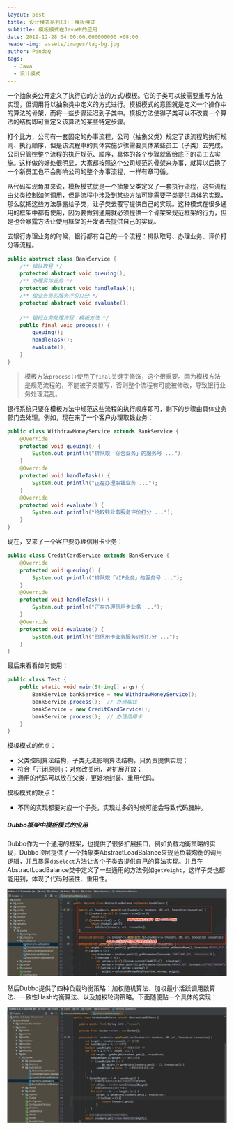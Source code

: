 ```yaml
---
layout: post
title: 设计模式系列(3)：模板模式
subtitle: 模板模式在Java中的应用
date: 2019-12-28 04:00:00.000000000 +08:00
header-img: assets/images/tag-bg.jpg
author: PandaQ
tags:
  - Java
  - 设计模式
---
```


一个抽象类公开定义了执行它的方法的方式/模板。它的子类可以按需要重写方法实现，但调用将以抽象类中定义的方式进行。模板模式的意图就是定义一个操作中的算法的骨架，而将一些步骤延迟到子类中。模板方法使得子类可以不改变一个算法的结构即可重定义该算法的某些特定步骤。

打个比方，公司有一套固定的办事流程，公司（抽象父类）规定了该流程的执行规则、执行顺序，但是该流程中的具体实施步骤需要具体某些员工（子类）去完成。公司只管控整个流程的执行规范、顺序，具体的各个步骤就留给底下的员工去实施。这样做的好处很明显，大家都按照这个公司规范的骨架来办事，就算以后换了一个新员工也不会影响公司的整个办事流程，一样有章可循。

从代码实现角度来说，模板模式就是一个抽象父类定义了一套执行流程，这些流程由父类控制如何调用，但是流程中涉及到某些方法可能需要子类提供具体的实现，那么就把这些方法暴露给子类，让子类去覆写提供自己的实现。这种模式在很多通用的框架中都有使用，因为要做到通用就必须提供一个骨架来规范框架的行为，但是也会暴露方法让使用框架的开发者去提供自己的实现。

去银行办理业务的时候，银行都有自己的一个流程：排队取号、办理业务、评价打分等流程。

```java
public abstract class BankService {
    /** 排队取号 */
    protected abstract void queuing();
    /** 办理具体业务 */
    protected abstract void handleTask();
    /** 给业务员的服务评价打分 */
    protected abstract void evaluate();

    /** 银行业务处理流程：模板方法 */
    public final void process() {
        queuing();
        handleTask();
        evaluate();
    }
}
```

>模板方法`process()`使用了`final`关键字修饰，这个很重要。因为模板方法是规范流程的，不能被子类覆写，否则整个流程有可能被修改，导致银行业务处理混乱。

银行系统只要在模板方法中规范这些流程的执行顺序即可，剩下的步骤由具体业务部门去处理。例如，现在来了一个客户办理取钱业务：

```java
public class WithdrawMoneyService extends BankService {
    @Override
    protected void queuing() {
        System.out.println("排队取「综合业务」的服务号 ...");
    }
    @Override
    protected void handleTask() {
        System.out.println("正在办理取钱业务 ...");
    }
    @Override
    protected void evaluate() {
        System.out.println("给取钱业务服务评价打分 ...");
    }
}
```

现在，又来了一个客户要办理信用卡业务：

```java
public class CreditCardService extends BankService {
    @Override
    protected void queuing() {
        System.out.println("排队取「VIP业务」的服务号 ...");
    }
    @Override
    protected void handleTask() {
        System.out.println("正在办理信用卡业务 ...");
    }
    @Override
    protected void evaluate() {
        System.out.println("给信用卡业务服务评价打分 ...");
    }
}
```

最后来看看如何使用：

```java
public class Test {
    public static void main(String[] args) {
        BankService bankService = new WithdrawMoneyService();
        bankService.process();  // 办理取钱
        bankService = new CreditCardService();
        bankService.process();  // 办理信用卡
    }
}
```

模板模式的优点：

- 父类控制算法结构，子类无法影响算法结构，只负责提供实现；
- 符合「开闭原则」：对修改关闭，对扩展开放；
- 通用的代码可以放在父类，更好地封装、重用代码。

模板模式的缺点：

- 不同的实现都要对应一个子类，实现过多的时候可能会导致代码臃肿。

##### Dubbo框架中模板模式的应用

Dubbo作为一个通用的框架，也提供了很多扩展接口，例如负载均衡策略的实现，Dubbo顶层提供了一个抽象类AbstractLoadBalance来规范负载均衡的调用逻辑，并且暴露`doSelect`方法让各个子类去提供自己的算法实现。并且在AbstractLoadBalance类中定义了一些通用的方法例如`getWeight`，这样子类也都能用到，体现了代码封装性、重用性。

![abstract-loadbalance.png](/assets/images/2019-12/abstract-loadbalance.png)

然后Dubbo提供了四种负载均衡策略：加权随机算法、加权最小活跃调用数算法、一致性Hash均衡算法、以及加权轮询策略。下面随便贴一个具体的实现：

![random-loadbalance.png](/assets/images/2019-12/random-loadbalance.png)
